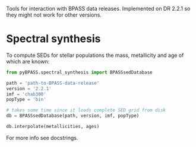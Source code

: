 Tools for interaction with BPASS data releases. Implemented on DR 2.2.1 so they
might not work for other versions.

# Spectral synthesis
To compute SEDs for stellar populations the mass, metallicity and age of which are known:
```python
from pyBPASS.spectral_synthesis import BPASSsedDatabase

path = 'path-to-BPASS-data-release'
version = '2.2.1'
imf = 'chab300'
popType = 'bin'

# takes some time since it loads complete SED grid from disk
db = BPASSsedDatabase(path, version, imf, popType)

db.interpolate(metallicities, ages)
```
For more info see docstrings.
